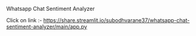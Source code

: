 Whatsapp Chat Sentiment Analyzer

Click on link :- https://share.streamlit.io/subodhvarane37/whatsapp-chat-sentiment-analyzer/main/app.py
